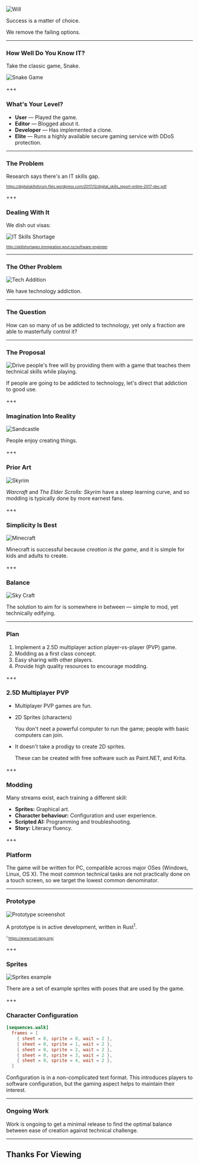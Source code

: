 ![Will](assets/images/logo_will_s.png)

Success is a matter of choice.

We remove the failing options.

---

### How Well Do You Know IT?

Take the classic game, Snake.

![Snake Game](assets/images/snake.png)

+++

### What's Your Level?

* **User** &mdash; Played the game.
* **Editor** &mdash; Blogged about it.
* **Developer** &mdash; Has implemented a clone.
* **Elite** &mdash; Runs a highly available secure gaming service with DDoS protection.

---

### The Problem

Research says there's an IT skills gap.

<small><small>https://digitalskillsforum.files.wordpress.com/2017/12/digital_skills_report-online-2017-dec.pdf</small></small>

+++

### Dealing With It

We dish out visas:

![IT Skills Shortage](assets/images/skills_shortage.png)

<small><small>http://skillshortages.immigration.govt.nz/software-engineer</small></small>

---

### The Other Problem

![Tech Addition](assets/images/tech_addiction.png)

We have technology addiction.

---

### The Question

How can so many of us be addicted to technology, yet only a fraction are able to masterfully control it?

---

### The Proposal

![Drive people's free will by providing them with a game that teaches them technical skills while playing.](assets/images/proposal.png)

If people are going to be addicted to technology, let's direct that addiction to good use.

+++

### Imagination Into Reality

![Sandcastle](assets/images/into_reality.png)

People enjoy creating things.

+++

### Prior Art

![Skyrim](assets/images/skyrim.png)

*Warcraft* and *The Elder Scrolls: Skyrim* have a steep learning curve, and so modding is typically done by more earnest fans.

+++

### Simplicity Is Best

![Minecraft](assets/images/minecraft.jpeg)

Minecraft is successful because *creation is the game*, and it is simple for kids and adults to create.

+++

### Balance

![Sky Craft](assets/images/sky_craft.png)

The solution to aim for is somewhere in between &mdash; simple to mod, yet technically edifying.

---

### Plan

1. Implement a 2.5D multiplayer action player-vs-player (PVP) game.
2. Modding as a first class concept.
3. Easy sharing with other players.
4. Provide high quality resources to encourage modding.

+++

### 2.5D Multiplayer PVP

* Multiplayer PVP games are fun.
* 2D Sprites (characters)

    You don't neet a powerful computer to run the game; people with basic computers can join.

* It doesn't take a prodigy to create 2D sprites.

    These can be created with free software such as Paint.NET, and Krita.

+++

### Modding

Many streams exist, each training a different skill:

* **Sprites:** Graphical art.
* **Character behaviour:** Configuration and user experience.
* **Scripted AI:** Programming and troubleshooting.
* **Story:** Literacy fluency.

+++

### Platform

The game will be written for PC, compatible across major OSes (Windows, Linux, OS X). The most common technical tasks are not practically done on a touch screen, so we target the lowest common denominator.

---

### Prototype

![Prototype screenshot](assets/images/prototype_screenshot.png)

A prototype is in active development, written in Rust<sup>1</sup>.

<small><small><sup>1</sup> https://www.rust-lang.org/</small></small>

+++

### Sprites

![Sprites example](assets/images/spriting.png)

There are a set of example sprites with poses that are used by the game.

+++

### Character Configuration

```toml
[sequences.walk]
  frames = [
    { sheet = 0, sprite = 0, wait = 2 },
    { sheet = 0, sprite = 1, wait = 2 },
    { sheet = 0, sprite = 2, wait = 2 },
    { sheet = 0, sprite = 3, wait = 2 },
    { sheet = 0, sprite = 4, wait = 2 },
  ]
```

Configuration is in a non-complicated text format. This introduces players to software configuration, but the gaming aspect helps to maintain their interest.

---

### Ongoing Work

Work is ongoing to get a minimal release to find the optimal balance between ease of creation against technical challenge.

---

## Thanks For Viewing
